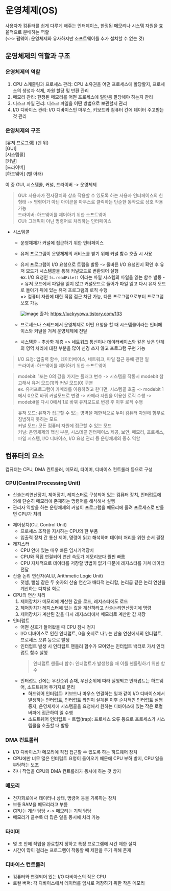 # 운영체제(OS)
사용자가 컴퓨터를 쉽게 다루게 해주는 인터페이스, 한정된 메모리나 시스템 자원을 효율적으로 분배하는 역할       
(<-> 펌웨어: 운영체제와 유사하지만 소프트웨어를 추가 설치할 수 없는 것)

## 운영체제의 역할과 구조

### 운영체제의 역할
1. CPU 스케줄링과 프로세스 관리: CPU 소유권을 어떤 프로세스에 할당할지, 프로세스의 생성과 삭제, 자원 할당 및 반환 관리
2. 메모리 관리: 한정된 메모리를 어떤 프로세스에 얼만큼 팔당해야 하는지 관리
3. 디스크 파일 관리: 디스크 파일을 어떤 방법으로 보관할지 관리
4. I/O 디바이스 관리: I/O 디바이스인 마우스, 키보드와 컴퓨터 간에 데이터 주고받는 것 관리


### 운영체제의 구조
[유저 프로그램] (맨 위)    
[GUI]     
[시스템콜]     
[커널]    
[드라이버]    
[하드웨어] (맨 아래)

이 중 GUI, 시스템콜, 커널, 드라이버 -> 운영체제
> GUI: 사용자가 전자장치와 상호 작용할 수 있도록 하는 사용자 인터페이스의 한 형태 -> 명령어가 아닌 아이콘을 마우스로 클릭하는 단순한 동작으로 상호 작용 가능         
> 드라이버: 하드웨어를 제어하기 위한 소프트웨어      
> CUI: 그래픽이 아닌 명령어로 처리하는 인터페이스

* 시스템콜
  - 운영체제가 커널에 접근하기 위한 인터페이스
  - 유저 프로그램이 운영체제의 서비스를 받기 위해 커널 함수 호출 시 사용
  - 유저 프로그램이 I/O 요청으로 트랩을 발동 -> 올바른 I/O 요청인지 확인 후 유저 모드가 시스템콜을 통해 커널모드로 변환되어 실행      
    ex. I/O 요청인 ```fs.readFile()``` 이라는 파일 시스템의 파일을 읽는 함수 발동 -> 유저 모드에서 파일을 읽지 않고 커널모드로 들어가 파일 읽고 다시 유저 모드로 돌아가 뒤에 있는 유저 프로그램의 로직 수행     
    => 컴퓨터 자원에 대한 직접 접근 차단 가능, 다른 프로그램으로부터 프로그램 보호 가능
    
    ![image](https://github.com/keongmini/Today-I-Learned/assets/88446465/cb6d036e-6762-473f-90c0-4113f6c41384)
    출처: https://luckyyowu.tistory.com/133
  - 프로세스나 스레드에서 운영체제로 어떤 요청을 할 때 시스템콜이라는 인터페이스와 커널을 거쳐 운영체제에 전달
  - 시스템콜 - 추상화 계층 => 네트워크 통신이나 데이터베이스와 같은 낮은 단계의 영역 처리에 대한 부분을 많이 신경 쓰지 않고 프로그램 구현 가능

> I/O 요청: 입출력 함수, 데이터베이스, 네트워크, 파일 접근 등에 관한 일       
> 드라이버: 하드웨어를 제어하기 위한 소프트웨어

> modebit: 1또는 0의 값을 가지는 플래그 변수 -> 시스템콜 작동시 modebit 참고해서 유저 모드(1)와 커널 모드(0) 구분       
> ex. 유저프로그램이 카메라를 이용하려고 한다면, 시스템콜 호출 -> modebit 1에서 0으로 바꿔 커널모드로 변경 -> 카메라 자원을 이용한 로직 수행 -> modebit을 다시 0에서 1로 바꿔 유저모드로 변경 후 이후 로직 수행

> 유저 모드: 유저가 접근할 수 있는 영역을 제한적으로 두며 컴퓨터 자원에 함부로 침범하지 못하는 모드       
> 커널 모드: 모든 컴퓨터 자원에 접근할 수 있는 모드      
> 커널: 운영체제의 핵심 부분, 시스테콜 인터페이스 제공, 보안, 메모리, 프로세스, 파일 시스템, I/O 디바이스, I/O 요청 관리 등 운영체제의 중추 역할

## 컴퓨터의 요소
컴퓨터는 CPU, DMA 컨트롤러, 메모리, 타이머, 디바이스 컨트롤러 등으로 구성

### CPU(Central Processing Unit)
- 산술논리연산장치, 제어장치, 레지스터로 구성되어 있는 컴퓨터 장치, 인터럽트에 의해 단순히 메모리에 존재하는 명령어를 해석해서 실행
- 관리자 역할을 하는 운영체제의 커널이 프로그램을 메모리에 올려 프로세스로 만들면 CPU가 처리
* 제어장치(CU, Control Unit)
  - 프로세스 조작을 지시하는 CPU의 한 부품
  - 입출력 장치 간 통신 제어, 명령어 읽고 해석하며 데이터 처리를 위한 순서 결정
* 레지스터
  - CPU 안에 있는 매우 빠른 임시기억장치
  - CPU와 직접 연결되어 연산 속도가 메모리보다 훨씬 빠름
  - CPU 자체적으로 데이터를 저장할 방법이 없기 때문에 레지스터를 거쳐 데이터 전달
* 산술 논리 연산자(ALU, Arithmetic Logic Unit)
  - 덧셈, 뺄셈 같은 두 숫자의 산술 연산과 배타적 논리합, 논리곱 같은 논리 연산을 계산하는 디지털 회로
* CPU의 연산 처리
  1. 제어장치가 메모리에 계산한 값을 로드, 레지스터에도 로드
  2. 제어장치가 레지스터에 있는 값을 계산하라고 산술논리연산장치에 명령
  3. 제어장치가 계산된 값을 다시 레지스터에서 메모리로 계산한 값 저장
* 인터럽트
  - 어떤 신호가 들어왔을 때 CPU 잠시 정지
  - I/O 디바이스로 인한 인터럽트, 0을 숫지로 나누는 산술 연산에서의 인터럽트, 프로세스 오류 등으로 발생
  - 인터럽트 발생 시 인터럽트 핸들러 함수가 모여있는 인터럽트 백터로 가서 인터럽트 함수 실행
    > 인터럽트 핸들러 함수: 인터럽트가 발생했을 때 이를 핸들링하기 위한 함수
  - 인터럽트 간에는 우선순위 존재, 우선순위에 따라 실행되고 인터럽트는 하드웨어, 소프트웨어 두가지로 분리
    - 하드웨어 인터럽트: 키보드나 마우스 연결하는 일과 같이 I/O 디바이스에서 발생하는 인터럽트, 인터럽트 라인이 설계된 이후 순차적인 인터럽트 실행 중지, 운영체제에 시스템콜을 요청해서 원하는 디바이스에 있는 작은 로컬 버퍼에 접근하여 일 수행
    - 소프트웨어 인터럽트 = 트랩(trap): 프로세스 오류 등으로 프로세스가 시스템콜을 호출할 때 발동

### DMA 컨트롤러
- I/O 디바이스가 메모리에 직접 접근할 수 있도록 하는 하드웨어 장치
- CPU에만 너무 많은 인터럽트 요청이 들어오기 때문에 CPU 부하 방지, CPU 일을 부담하는 보조
- 하나 작업을 CPU와 DMA 컨트롤러가 동시에 하는 것 방지

### 메모리
- 전자회로에서 데이터나 상태, 명령어 등을 기록하는 장치
- 보통 RAM을 메모리라고 부름
- CPU는 계산 담당 <-> 메모리는 기억 담당
- 메모리가 클수록 더 많은 일을 동시에 처리 가능

### 타이머
- 몇 초 안에 작업을 완료할지 정하고 특정 프로그램에 시간 제한 설치
- 시간이 많이 걸리는 프로그램이 작동할 때 제한을 두기 위해 존재

### 디바이스 컨트롤러
- 컴퓨터와 연결되어 있는 I/O 다비아스의 작은 CPU
- 로컬 버퍼: 각 디바이스에서 데이터를 임시로 저장하기 위한 작은 메모리
    



